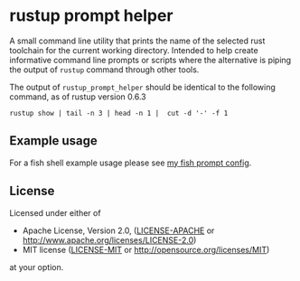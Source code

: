 # rustup prompt helper

A small command line utility that prints the name of the selected rust
toolchain for the current working directory. Intended to help
create informative command line prompts or scripts  where the
alternative is piping the output of `rustup` command through other tools.

The output of `rustup_prompt_helper` should be identical to the following command, as of rustup version 0.6.3

```
rustup show | tail -n 3 | head -n 1 |  cut -d '-' -f 1
```


## Example usage

For a fish shell example usage please see
[my fish prompt config](https://github.com/ijanos/dotfiles/blob/master/fish/.config/fish/functions/fish_prompt.fish).

## License

Licensed under either of

* Apache License, Version 2.0, ([LICENSE-APACHE](LICENSE-APACHE) or http://www.apache.org/licenses/LICENSE-2.0)
* MIT license ([LICENSE-MIT](LICENSE-MIT) or http://opensource.org/licenses/MIT)

at your option.

